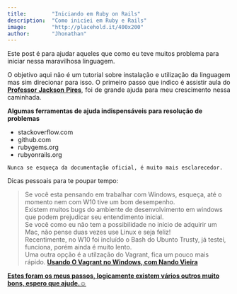 ```yaml
---
title:        "Iniciando em Ruby on Rails"
description:  "Como iniciei em Ruby e Rails"
image:        "http://placehold.it/400x200"
author:       "Jhonathan"
---
```


Este post é para ajudar aqueles que como eu teve muitos problema para iniciar nessa maravilhosa linguagem.

<p style="text-align: justify;">O objetivo aqui não é um tutorial sobre instalação e utilização da linguagem mas sim direcionar para isso.
O primeiro passo que indico é assistir aula do <b><a href="https://www.youtube.com/user/jacksonpiresjr">Professor Jackson Pires</a></b>, foi de grande ajuda para meu crescimento
  nessa caminhada.</p>

**Algumas ferramentas de ajuda indispensáveis para resolução de problemas**

  * stackoverflow.com
  * github.com
  * rubygems.org
  * rubyonrails.org

`Nunca se esqueça da documentação oficial, é muito mais esclarecedor.`

Dicas pessoais para te poupar tempo:

> Se você esta pensando em trabalhar com Windows, esqueça, até o momento nem com W10 tive um bom desempenho.<br>
> Existem muitos bugs do ambiente de desenvolvimento em windows que podem prejudicar seu entendimento inicial.<br>
> Se você como eu não tem a possibilidade no início de adquirir um Mac, não pense duas vezes use Linux e seja feliz!<br>
> Recentimente, no W10 foi incluído o Bash do Ubunto Trusty, já testei, funciona, porém ainda é muito lento.<br>
> Uma outra opção é a utilzação do Vagrant, fica um pouco mais rápido. <b><a href="https://nandovieira.com.br/usando-o-vagrant-como-ambiente-de-desenvolvimento-no-windows"> 
  Usando O Vagrant no Windows, com Nando Vieira<br>

Estes foram os meus passos, logicamente existem vários outros muito bons, espero que ajude.☺